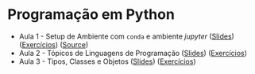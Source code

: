 # Programação em Python

* Aula 1 - Setup de Ambiente com `conda` e ambiente *jupyter* ([Slides](https://github.com/ai2-education-fiep-turma-3/02-programacao-python/raw/main/slides/aula1/slides.pdf)) ([Exercícios](https://github.com/ai2-education-fiep-turma-3/02-programacao-python/blob/main/exercicios/aula1)) ([Source](https://github.com/ai2-education-fiep-turma-3/02-programacao-python/blob/main/src/aula1))
* Aula 2 - Tópicos de Linguagens de Programação ([Slides](https://github.com/ai2-education-fiep-turma-3/02-programacao-python/raw/main/slides/aula2/slides.pdf)) ([Exercícios](https://github.com/ai2-education-fiep-turma-3/02-programacao-python/blob/main/exercicios/aula2)) 
* Aula 3 - Tipos, Classes e Objetos ([Slides](https://github.com/ai2-education-fiep-turma-3/02-programacao-python/raw/main/slides/aula3/slides.pdf)) ([Exercícios](https://github.com/ai2-education-fiep-turma-3/02-programacao-python/blob/main/exercicios/aula3)) 
